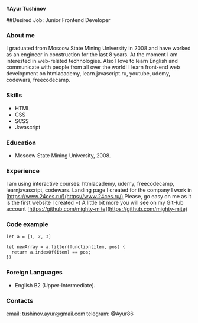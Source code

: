 #**Ayur Tushinov**

##Desired Job: Junior Frontend Developer

### **About me**
I graduated from Moscow State Mining University in 2008 and have worked as an engineer in construction for the last 8 years. At the moment I am interested in web-related technologies. Also I love to learn English and communicate with people from all over the world!
I learn front-end web development on htmlacademy, learn.javascript.ru, youtube, udemy, codewars, freecodecamp.

### **Skills**
- HTML
- CSS
- SCSS
- Javascript

### **Education**
- Moscow State Mining University, 2008.

### **Experience**
I am using interactive courses: htmlacademy, udemy, freecodecamp, learnjavascript, codewars.
Landing page I created for the company I work in [https://www.24ces.ru/](https://www.24ces.ru/)
Please, go easy on me as it is the first website I created =)
A little bit more you will see on my GitHub account [https://github.com/mighty-mite](https://github.com/mighty-mite)

### **Code example**
```
let a = [1, 2, 3]

let newArray = a.filter(function(item, pos) {
  return a.indexOf(item) == pos;
})
```

### **Foreign Languages**
- English B2 (Upper-Intermediate).

### **Contacts**
email: [tushinov.ayur@gmail.com](tushinov.ayur@gmail.com)
telegram: @Ayur86
